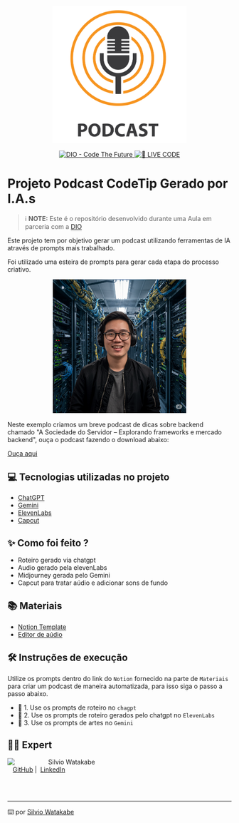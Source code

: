 <p align="center">
<img 
    src="./assets-github/pod1.png"
    width="300"
/>
</p>

<p align="center">
<a href="https://web.dio.me/track/formacao-chatgpt-devs">
    <img 
        src="https://img.shields.io/badge/DIO-Code_The_Future-28DA77?logo=youtube" 
        alt="DIO - Code The Future">
</a>
<a href="https://web.dio.me/track/formacao-chatgpt-devs">
<img 
    src="https://img.shields.io/badge/🔴_LIVE_CODE-FF5E72" 
    alt="🔴 LIVE CODE">
</a>
</p>


# Projeto Podcast CodeTip Gerado por I.A.s


 > ℹ️ **NOTE:** Este é o repositório desenvolvido durante uma Aula em parceria com a [DIO](https://dio.me)

Este projeto tem por objetivo gerar um podcast utilizando ferramentas de IA através de prompts mais trabalhado.

Foi utilizado uma esteira de prompts para gerar cada etapa do processo criativo. 

<p align="center">
<img 
    src="./assets-github/pod2.png"
    width="300"
/>
</p>

Neste exemplo criamos um breve podcast de dicas sobre backend chamado "A Sociedade do Servidor – Explorando frameworks e mercado backend", ouça o podcast fazendo o download abaixo:

[Ouça aqui](https://github.com/silvio-swat/dio-chatgpt-podcast/blob/master/Output/ElevenLabs_PodCast_-_CodeTip.txt%20-%20Vers%C3%A3o%20Final.MP3)

## 💻 Tecnologias utilizadas no projeto

- [ChatGPT](https://chat.openai.com/) 
- [Gemini](https://gemini.google.com/)
- [ElevenLabs](https://beta.elevenlabs.io/)
- [Capcut](https://www.capcut.com/pt-br/)

## ✨ Como foi feito ?

- Roteiro gerado via chatgpt
- Audio gerado pela elevenLabs
- Midjourney gerada pelo Gemini
- Capcut para tratar aúdio e adicionar sons de fundo

## 📚 Materiais

- [Notion Template](https://helpful-jump-17b.notion.site/PAS-Podcast-AI-Studio-210489e15d7a4a73b743bb159e45d06f?pvs=4)
- [Editor de aúdio](https://www.capcut.com/editor?from_page=landing_page&__action_from=picture_V%C3%ADdeos%20profissionais%20em%20minutos,%20n%C3%A3o%20em%20horas.)


## 🛠️ Instruções de execução

Utilize os prompts dentro do link do `Notion` fornecido na parte de `Materiais` para criar um podcast de maneira automatizada, para isso siga o passo a passo abaixo.

- 🤖 1. Use os prompts de roteiro no `chagpt`
- 🤖 2. Use os prompts de roteiro gerados pelo chatgpt no  `ElevenLabs`
- 🤖 3. Use os prompts de artes no `Gemini`

## 👨‍💻 Expert

<p>
    <img 
      align=left 
      margin=10 
      width=80 
      src="https://avatars.githubusercontent.com/u/5237783?v=4"
    />
    <p>&nbsp&nbsp&nbspSilvio Watakabe<br>
    &nbsp&nbsp
    <a href="https://github.com/silvio-swat">
    GitHub</a>&nbsp;|&nbsp;
    <a href="https://www.linkedin.com/in/swat2023">LinkedIn</a>

</p>
</p>
<br/><br/>
<p>

---

⌨️ por [Silvio Watakabe](https://github.com/silvio-swat)
